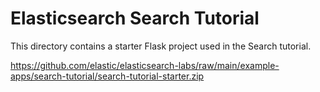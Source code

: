 # Elasticsearch Search Tutorial

This directory contains a starter Flask project used in the Search tutorial.

https://github.com/elastic/elasticsearch-labs/raw/main/example-apps/search-tutorial/search-tutorial-starter.zip

